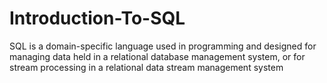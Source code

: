 # Introduction-To-SQL
SQL is a domain-specific language used in programming and designed for managing data held in a relational database management system, or for stream processing in a relational data stream management system

